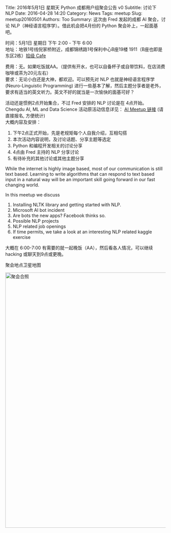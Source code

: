 Title: 2016年5月1日 星期天 Python 成都用户组聚会公告 v0
Subtitle: 讨论下 NLP
Date: 2016-04-28 14:20
Category: News
Tags: meetup
Slug: meetup20160501
Authors: Too
Summary: 这次由 Fred 发起的成都 AI 聚会，讨论 NLP（神经语言程序学）。借此机会把4月份的 Python 聚会补上，一起面基吧。

时间：5月1日 星期日 下午 2:00 - 下午 6:00      
地址：地铁1号线倪家桥附近，成都锦绣路1号保利中心B座19楼 1911（B座也即是东区2栋）[拾级 Cafe][1]    

费用：无。如果吃饭就AA。（提供有开水，也可以自备杯子或自带饮料，在店消费咖啡或茶为20元左右）      
要求：无论小白还是大神，都欢迎。可以预先对 NLP 也就是神经语言程序学(Neuro-Linguistic Programming) 进行一些基本了解，然后主题分享者是老外，要求有适当的英文听力。英文不好的就当是一次愉快的面基可好？  

活动还是惯例2点开始集合，不过 Fred 安排的 NLP 讨论是在 4点开始。Chengdu AI, ML and Data Science 活动原活动信息详见： [AI Meetup 链接][2] (请直接报名, 方便统计)   
大概内容及安排：      
1. 下午2点正式开始，先是老规矩每个人自我介绍，互相勾搭  
2. 本次活动内容说明，及讨论话题、分享主题等选定  
3. Python 和编程开发相关的讨论分享  
4. 4点由 Fred 主持的 NLP 分享讨论  
5. 有待补充的其他讨论或其他主题分享

While the internet is highly image based, most of our communication is still text based. Learning to write algorithms that can respond to text based input in a natural way will be an important skill going forward in our fast changing world. 
  
In this meetup we discuss   
1. Installing NLTK library and getting started with NLP.   
2. Microsoft AI bot incident   
3. Are bots the new apps? Facebook thinks so.     
4. Possible NLP projects   
5. NLP related job openings   
6. If time permits, we take a look at an interesting NLP related kaggle exercise

大概在 6:00-7:00 有需要的就一起晚饭（AA），然后看各人情况，可以继续 hacking 或聊天到9点或更晚。


聚会地点卫星地图  
<div class=text-center><img src=/img/10f_map.png width=800 alt=聚会合照></div>

[1]:	http://www.dianping.com/shop/57939072
[2]:	http://www.meetup.com/Chengdu-AI-Machine-Learning-Data-Science-meetup/events/230609583/